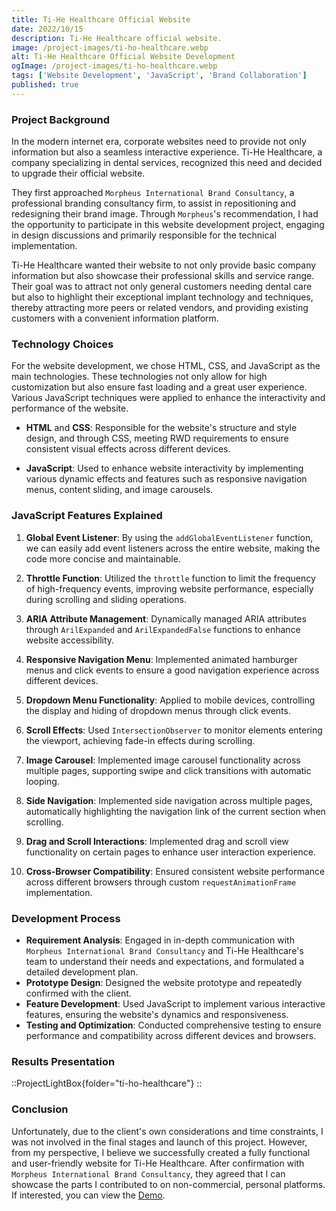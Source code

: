 ```yaml
---
title: Ti-He Healthcare Official Website
date: 2022/10/15
description: Ti-He Healthcare official website.
image: /project-images/ti-ho-healthcare.webp
alt: Ti-He Healthcare Official Website Development
ogImage: /project-images/ti-ho-healthcare.webp
tags: ['Website Development', 'JavaScript', 'Brand Collaboration']
published: true
---
```


### Project Background

In the modern internet era, corporate websites need to provide not only information but also a seamless interactive experience. Ti-He Healthcare, a company specializing in dental services, recognized this need and decided to upgrade their official website.

They first approached `Morpheus International Brand Consultancy`, a professional branding consultancy firm, to assist in repositioning and redesigning their brand image. Through `Morpheus`'s recommendation, I had the opportunity to participate in this website development project, engaging in design discussions and primarily responsible for the technical implementation.

Ti-He Healthcare wanted their website to not only provide basic company information but also showcase their professional skills and service range. Their goal was to attract not only general customers needing dental care but also to highlight their exceptional implant technology and techniques, thereby attracting more peers or related vendors, and providing existing customers with a convenient information platform.

### Technology Choices

For the website development, we chose HTML, CSS, and JavaScript as the main technologies. These technologies not only allow for high customization but also ensure fast loading and a great user experience. Various JavaScript techniques were applied to enhance the interactivity and performance of the website.

- **HTML** and **CSS**: Responsible for the website's structure and style design, and through CSS, meeting RWD requirements to ensure consistent visual effects across different devices.

- **JavaScript**: Used to enhance website interactivity by implementing various dynamic effects and features such as responsive navigation menus, content sliding, and image carousels.

### JavaScript Features Explained

1. **Global Event Listener**: By using the `addGlobalEventListener` function, we can easily add event listeners across the entire website, making the code more concise and maintainable.

2. **Throttle Function**: Utilized the `throttle` function to limit the frequency of high-frequency events, improving website performance, especially during scrolling and sliding operations.

3. **ARIA Attribute Management**: Dynamically managed ARIA attributes through `ArilExpanded` and `ArilExpandedFalse` functions to enhance website accessibility.

4. **Responsive Navigation Menu**: Implemented animated hamburger menus and click events to ensure a good navigation experience across different devices.

5. **Dropdown Menu Functionality**: Applied to mobile devices, controlling the display and hiding of dropdown menus through click events.

6. **Scroll Effects**: Used `IntersectionObserver` to monitor elements entering the viewport, achieving fade-in effects during scrolling.

7. **Image Carousel**: Implemented image carousel functionality across multiple pages, supporting swipe and click transitions with automatic looping.

8. **Side Navigation**: Implemented side navigation across multiple pages, automatically highlighting the navigation link of the current section when scrolling.

9. **Drag and Scroll Interactions**: Implemented drag and scroll view functionality on certain pages to enhance user interaction experience.

10. **Cross-Browser Compatibility**: Ensured consistent website performance across different browsers through custom `requestAnimationFrame` implementation.

### Development Process

- **Requirement Analysis**: Engaged in in-depth communication with `Morpheus International Brand Consultancy` and Ti-He Healthcare's team to understand their needs and expectations, and formulated a detailed development plan.
- **Prototype Design**: Designed the website prototype and repeatedly confirmed with the client.
- **Feature Development**: Used JavaScript to implement various interactive features, ensuring the website's dynamics and responsiveness.
- **Testing and Optimization**: Conducted comprehensive testing to ensure performance and compatibility across different devices and browsers.

### Results Presentation

::ProjectLightBox{folder="ti-ho-healthcare"}
::

### Conclusion

Unfortunately, due to the client's own considerations and time constraints, I was not involved in the final stages and launch of this project. However, from my perspective, I believe we successfully created a fully functional and user-friendly website for Ti-He Healthcare. After confirmation with `Morpheus International Brand Consultancy`, they agreed that I can showcase the parts I contributed to on non-commercial, personal platforms. If interested, you can view the [Demo](https://ti-ho-healthcare.netlify.app/).
